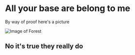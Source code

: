 # All your base are belong to me

By way of proof here's a picture

![Image of Forest]([https://octodex.github.com/images/yaktocat.png](https://images-wixmp-ed30a86b8c4ca887773594c2.wixmp.com/f/8185f166-fd34-4bce-a741-70ba7f32a5e2/d7e4dsp-13c1d025-774a-4005-a32f-b89c1f755982.jpg/v1/fill/w_1024,h_512,q_75,strp/purple_forest_by_ninjatic_d7e4dsp-fullview.jpg?token=eyJ0eXAiOiJKV1QiLCJhbGciOiJIUzI1NiJ9.eyJzdWIiOiJ1cm46YXBwOjdlMGQxODg5ODIyNjQzNzNhNWYwZDQxNWVhMGQyNmUwIiwiaXNzIjoidXJuOmFwcDo3ZTBkMTg4OTgyMjY0MzczYTVmMGQ0MTVlYTBkMjZlMCIsIm9iaiI6W1t7ImhlaWdodCI6Ijw9NTEyIiwicGF0aCI6IlwvZlwvODE4NWYxNjYtZmQzNC00YmNlLWE3NDEtNzBiYTdmMzJhNWUyXC9kN2U0ZHNwLTEzYzFkMDI1LTc3NGEtNDAwNS1hMzJmLWI4OWMxZjc1NTk4Mi5qcGciLCJ3aWR0aCI6Ijw9MTAyNCJ9XV0sImF1ZCI6WyJ1cm46c2VydmljZTppbWFnZS5vcGVyYXRpb25zIl19.RUtIgqWqZJoLIabqvxEpCjjAQextZytvkB9jNNbE9uM))



## No it's true they really do
